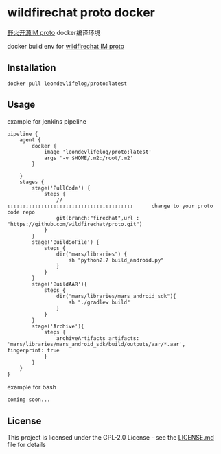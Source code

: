 # wildfirechat proto docker

[野火开源IM proto](https://github.com/wildfirechat/proto) docker编译环境  

docker build env for [wildfirechat IM proto](https://github.com/wildfirechat/proto)

## Installation

```
docker pull leondevlifelog/proto:latest
```

## Usage

example for jenkins pipeline
```
pipeline {
    agent {
        docker { 
            image 'leondevlifelog/proto:latest' 
            args '-v $HOME/.m2:/root/.m2'
        }
        
    }
    stages {
        stage('PullCode') {
            steps {
                //                           ↓↓↓↓↓↓↓↓↓↓↓↓↓↓↓↓↓↓↓↓↓↓↓↓↓↓↓↓↓↓↓↓↓↓↓↓↓↓↓↓↓      change to your proto code repo 
                git(branch:"firechat",url : "https://github.com/wildfirechat/proto.git")
            }
        }
        stage('BuildSoFile') {
            steps {
                dir("mars/libraries") {
                    sh "python2.7 build_android.py"
                }
            }
        }
        stage('BuildAAR'){
            steps {
                dir("mars/libraries/mars_android_sdk"){
                    sh "./gradlew build"
                }
            }
        }
        stage('Archive'){
            steps {
                archiveArtifacts artifacts: 'mars/libraries/mars_android_sdk/build/outputs/aar/*.aar', fingerprint: true
            }
        }
    }
}

```

example for bash  
```bash
coming soon...
```

## License

This project is licensed under the GPL-2.0 License - see the [LICENSE.md](LICENSE.md) file for details

